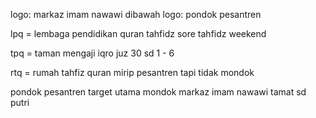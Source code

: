 logo: markaz imam nawawi
dibawah logo: pondok pesantren

lpq = lembaga pendidikan quran
	tahfidz sore
	tahfidz weekend
	
tpq = taman 
	mengaji iqro
	juz 30
	sd  1 - 6
	
rtq = rumah tahfiz quran
	mirip pesantren tapi tidak mondok
	
pondok pesantren
	target utama
	mondok
	markaz imam nawawi
	tamat sd
	putri